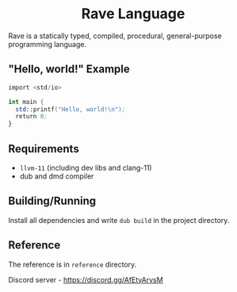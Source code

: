 <h1 align="center">Rave Language</h1>

Rave is a statically typed, compiled, procedural, general-purpose programming language.

## "Hello, world!" Example

```nasm
import <std/io>

int main {
  std::printf("Hello, world!\n");
  return 0;
}
```

## Requirements

* `llvm-11` (including dev libs and clang-11)
* dub and dmd compiler

## Building/Running

Install all dependencies and write `dub build` in the project directory.

## Reference

The reference is in `reference` directory.

Discord server - https://discord.gg/AfEtyArvsM
